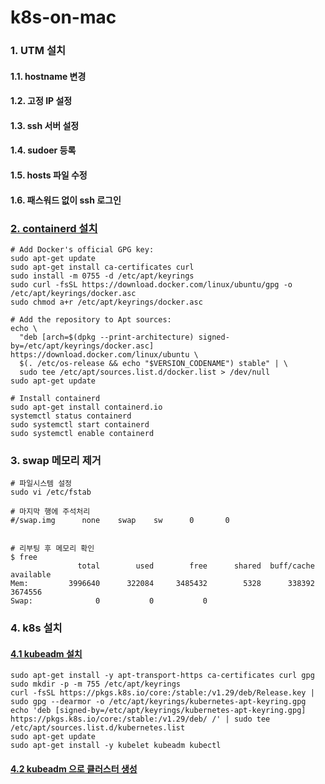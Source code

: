 # k8s-on-mac

### 1. UTM 설치 ###

#### 1.1. hostname 변경 ####
#### 1.2. 고정 IP 설정 ####
#### 1.3. ssh 서버 설정 #### 
#### 1.4. sudoer 등록 ####
#### 1.5. hosts 파일 수정 ####
#### 1.6. 패스워드 없이 ssh 로그인 ####


### [2. containerd 설치](https://tuu-lx.tistory.com/3) ###
```
# Add Docker's official GPG key:
sudo apt-get update
sudo apt-get install ca-certificates curl
sudo install -m 0755 -d /etc/apt/keyrings
sudo curl -fsSL https://download.docker.com/linux/ubuntu/gpg -o /etc/apt/keyrings/docker.asc
sudo chmod a+r /etc/apt/keyrings/docker.asc

# Add the repository to Apt sources:
echo \
  "deb [arch=$(dpkg --print-architecture) signed-by=/etc/apt/keyrings/docker.asc] https://download.docker.com/linux/ubuntu \
  $(. /etc/os-release && echo "$VERSION_CODENAME") stable" | \
  sudo tee /etc/apt/sources.list.d/docker.list > /dev/null
sudo apt-get update

# Install containerd
sudo apt-get install containerd.io
systemctl status containerd
sudo systemctl start containerd
sudo systemctl enable containerd
```


### 3. swap 메모리 제거 ###
```
# 파일시스템 설정
sudo vi /etc/fstab 

# 마지막 행에 주석처리
#/swap.img      none    swap    sw      0       0


# 리부팅 후 메모리 확인
$ free
               total        used        free      shared  buff/cache   available
Mem:         3996640      322084     3485432        5328      338392     3674556
Swap:              0           0           0
```



### 4. k8s 설치 ###

#### [4.1 kubeadm 설치](https://kubernetes.io/docs/setup/production-environment/tools/kubeadm/install-kubeadm/) ####
```
sudo apt-get install -y apt-transport-https ca-certificates curl gpg
sudo mkdir -p -m 755 /etc/apt/keyrings
curl -fsSL https://pkgs.k8s.io/core:/stable:/v1.29/deb/Release.key | sudo gpg --dearmor -o /etc/apt/keyrings/kubernetes-apt-keyring.gpg
echo 'deb [signed-by=/etc/apt/keyrings/kubernetes-apt-keyring.gpg] https://pkgs.k8s.io/core:/stable:/v1.29/deb/ /' | sudo tee /etc/apt/sources.list.d/kubernetes.list
sudo apt-get update
sudo apt-get install -y kubelet kubeadm kubectl
```

#### [4.2 kubeadm 으로 클러스터 생성](https://kubernetes.io/docs/setup/production-environment/tools/kubeadm/create-cluster-kubeadm/) ####





